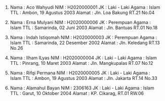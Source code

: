 1. Nama   : Aco Wahyudi
   NIM    : H2020000001
   JK     : Laki - Laki
   Agama  : Islam
   TTL    : Ambon, 19 Agustus 2003
   Alamat : Jln. Loa Bakung RT.21 No.04
 
2. Nama   : Erna Mulyani
   NIM    : H2020000006
   JK     : Perempuan
   Agama  : Islam
   TTL    : Samarinda, 02 Juni 2003
   Alamat : Jln. Bantuas RT.01 No.18
 
3. Nama   : Indah Istiqomah
   NIM    : H2020000003
   JK     : Perempuan
   Agama  : Islam
   TTL    : Samarinda, 22 Desember 2002
   Alamat : Jln. Keledang RT.13 No.26
 
4. Nama   : Ilham ILyas
   NIM    : H2020000004
   JK     : Laki - Laki
   Agama  : Islam
   TTL    : Pinrang, 10 Maret 2003
   Alamat : Jln. Mangkupalas RT.07 No.12
 
5. Nama   : Rifqi Permana
   NIM    : H2020000005
   JK     : Laki - Laki
   Agama  : Islam
   TTL    : Ambon, 19 Agustus 2003
   Alamat : Jln. Jakarta RT.14 No.33
   
7. Nama   : Alamahul Bayan
   NIM    : 2306163
   JK     : Laki - Laki
   Agama  : Islam
   TTL    : Garut, 10 Oktober 2004
   Alamat : KP. Cikarag, RT.01 RW.06
   
